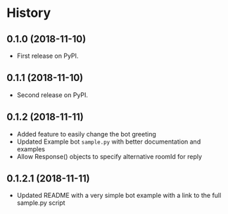 # History

## 0.1.0 (2018-11-10)

  - First release on PyPI.

## 0.1.1 (2018-11-10)

  - Second release on PyPI.

## 0.1.2 (2018-11-11)

  - Added feature to easily change the bot greeting
  - Updated Example bot `sample.py` with better documentation and examples
  - Allow Response() objects to specify alternative roomId for reply

## 0.1.2.1 (2018-11-11)

  - Updated README with a very simple bot example with a link to the full sample.py script
